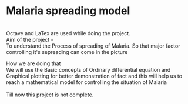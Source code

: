 # Malaria spreading model
<br>Octave and LaTex are used while doing the project.</br>
<en> Aim of the project -</en>
<br> To understand the Process of spreading of Malaria. So that major factor controlling it's sepreading can come in the picture</br>

<en> How we are doing that </en>
<br>We will use the Basic concepts of Ordinary differential equation and Graphical plotting for  better demonstration of fact and this will help us to reach a mathematical model for controlling the situation of Malaria</br>
<br><bold>Till now this project is not complete.</br>
